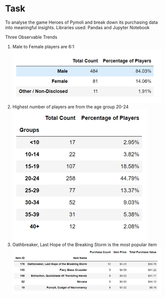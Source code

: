# Task
To analyse the game Heroes of Pymoli and break down its purchasing data into meaningful insights.
Libraries used: Pandas and Jupyter Notebook

Three Observable Trends
1. Male to Female players are 6:1  
![](Img/Screenshot%20(82).png)  
2. Highest number of players are from the age group 20-24  
![](Img/Screenshot%20(81).png)  
3. Oathbreaker, Last Hope of the Breaking Storm is the most popular item  
![](Img/Screenshot%20(83).png)
